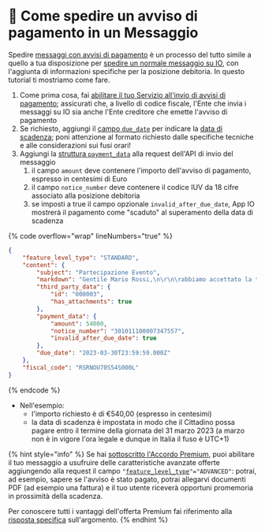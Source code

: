 # 📜 Come spedire un avviso di pagamento in un Messaggio

Spedire [messaggi con avvisi di pagamento](https://docs.pagopa.it/manuale-servizi/che-cosa-puo-fare-un-servizio-su-io/inviare-messaggi/messaggi-che-veicolano-un-pagamento) è un processo del tutto simile a quello a tua disposizione per [spedire un normale messaggio su IO](https://docs.pagopa.it/kb-enti-messaggi/tutorial-e-casi-duso/indice-dei-tutorial-e-dei-casi-duso/come-spedire-un-messaggio-io), con l'aggiunta di informazioni specifiche per la posizione debitoria. In questo tutorial ti mostriamo come fare.

1. Come prima cosa, fai [abilitare il tuo Servizio all'invio di avvisi di pagamento](https://docs.pagopa.it/io-guida-tecnica/abilitazioni/test-invio-avvisi-pagopa); assicurati che, a livello di codice fiscale, l'Ente che invia i messaggi su IO sia anche l'Ente creditore che emette l'avviso di pagamento
2. Se richiesto, aggiungi il [campo `due_date`](https://docs.pagopa.it/io-guida-tecnica/api-e-specifiche/api-messaggi/submit-a-message-passing-the-user-fiscal\_code-in-the-request-body#due\_date) per indicare la [data di scadenza](https://docs.pagopa.it/manuale-servizi/comunicare-un-servizio/scadenze-importanti); poni attenzione al formato richiesto dalle specifiche tecniche e alle considerazioni sui fusi orari!
3. Aggiungi la [struttura `payment_data`](https://docs.pagopa.it/io-guida-tecnica/api/api-messaggi/submit-a-message-passing-the-user-fiscal\_code-in-the-request-body#payment\_data) alla request dell'API di invio del messaggio
   1. il campo `amount` deve contenere l'importo dell'avviso di pagamento, espresso in centesimi di Euro
   2. il campo `notice_number` deve contenere il codice IUV da 18 cifre associato alla posizione debitoria
   3. se imposti a true il campo opzionale `invalid_after_due_date`, App IO mostrerà il pagamento come "scaduto" al superamento della data di scadenza

{% code overflow="wrap" lineNumbers="true" %}
```json
{
    "feature_level_type": "STANDARD",
    "content": {
        "subject": "Partecipazione Evento",
        "markdown": "Gentile Mario Rossi,\n\r\n\rabbiamo accettato la tua richiesta di partecipazione all'\''evento e ti inviamo in allegato la fattura per il pagamento della tua quota (ricorda di saldarla entro il 31 marzo 2023) e la brochure con tutte le informazioni utili.\n\rA Ti aspettiamo!\n\rL'\''Amministrazione Comunale di Ipazia.",
        "third_party_data": {
            "id": "000003",
            "has_attachments": true
        },
        "payment_data": {
            "amount": 54000,
            "notice_number": "301011100007347557",
            "invalid_after_due_date": true
        },
        "due_date": "2023-03-30T23:59:59.000Z"
    },
    "fiscal_code": "RSRNOU70S54S000L"
}
```
{% endcode %}

* Nell'esempio:
  * l'importo richiesto è di €540,00 (espresso in centesimi)
  * la data di scadenza è impostata in modo che il Cittadino possa pagare entro il termine della giornata del 31 marzo 2023 (a marzo non è in vigore l'ora legale e dunque in Italia il fuso è UTC+1)

{% hint style="info" %}
Se hai [sottoscritto l'Accordo Premium](https://docs.pagopa.it/kb-enti-onboarding/domande-frequenti/domande-e-risposte-sullonboarding-in-io#come-posso-usufruire-del-programma-premium-di-io), puoi abilitare il tuo messaggio a usufruire delle caratteristiche avanzate offerte aggiungendo alla request il campo `"`[`feature_level_type`](https://docs.pagopa.it/io-guida-tecnica/api/api-messaggi/submit-a-message-passing-the-user-fiscal\_code-in-the-request-body#feature\_level\_type)`"="ADVANCED"`: potrai, ad esempio, sapere se l'avviso è stato pagato, potrai allegarvi documenti PDF (ad esempio una fattura) e il tuo utente riceverà opportuni promemoria in prossimità della scadenza.

Per conoscere tutti i vantaggi dell'offerta Premium fai riferimento alla [risposta specifica](https://docs.pagopa.it/kb-enti-messaggi/domande-frequenti/domande-e-risposte-sui-messaggi-io#che-vantaggi-avranno-i-miei-messaggi-se-aderisco-a-io-premium) sull'argomento.
{% endhint %}
